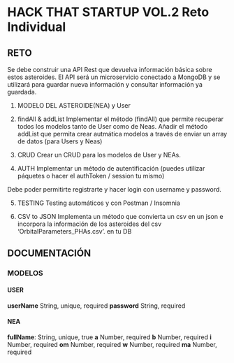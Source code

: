 # HACK THAT STARTUP VOL.2 Reto Individual

## RETO

Se debe construir una API Rest que devuelva información básica sobre estos asteroides. El API será un microservicio conectado a MongoDB
y se utilizará para guardar nueva información y consultar información ya guardada.

1. MODELO DEL ASTEROIDE(NEA) y User

2. findAll & addList
   Implementar el método (findAll) que permite recuperar todos los
   modelos tanto de User como de Neas.
   Añadir el método addList que permita crear autmática modelos a
   través de enviar un array de datos (para Users y Neas)

3. CRUD
   Crear un CRUD para los modelos de User y NEAs.

4. AUTH
   Implementar un método de autentificación (puedes utilizar páquetes
   o hacer el authToken / session tu mismo)

Debe poder permitirte registrarte y hacer login con username y
password.

5. TESTING
   Testing automáticos y con Postman / Insomnia

6. CSV to JSON
   Implementa un método que convierta un csv en un json e incorpora
   la información de los asteroides del csv ‘OrbitalParameters_PHAs.csv’.
   en tu DB

## DOCUMENTACIÓN

### MODELOS

#### USER

**userName** String, unique, required
**password** String, required

#### NEA

**fullName**: String, unique, true
**a** Number, required
**b** Number, required
**i** Number, required
**om** Number, required
**w** Number, required
**ma** Number, required
